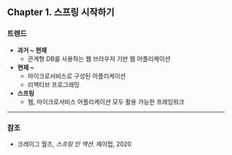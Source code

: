 ## Chapter 1. 스프링 시작하기

### 트렌드

- **과거 ~ 현재**
  - 관계형 DB를 사용하는 웹 브라우저 기반 웹 어플리케이션
- **현재 ~** 
  - 마이크로서비스로 구성된 어플리케이션
  - 리액티브 프로그래밍
- **스프링**
  - 웹, 마이크로서비스 어플리케이션 모두 활용 가능한 프레임워크

---

### 참조

- 크레이그 월즈, *스프링 인 액션*. 제이펍, 2020
